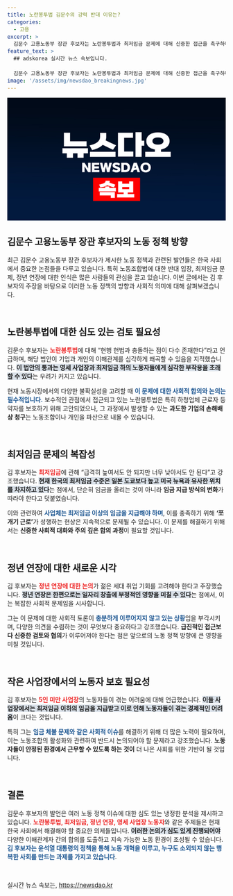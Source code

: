 ```yaml
---
title: 노란봉투법 김문수의 강력 반대 이유는?
categories:
  - 고용
excerpt: >
  김문수 고용노동부 장관 후보자는 노란봉투법과 최저임금 문제에 대해 신중한 접근을 촉구하며, 노조와 기업 간의 갈등 해소를 위한 충분한 논의가 필요하다고 강조했다.
feature_text: >
  ## adskorea 실시간 뉴스 속보입니다.

  김문수 고용노동부 장관 후보자는 노란봉투법과 최저임금 문제에 대해 신중한 접근을 촉구하며, 노조와 기업 간의 갈등 해소를 위한 충분한 논의가 필요하다고 강조했다.
image: '/assets/img/newsdao_breakingnews.jpg'
---
```


<p><img src="/assets/img/newsdao_breakingnews.jpg" alt="adskorea 속보" /></p>

<h2 data-ke-size="size26">김문수 고용노동부 장관 후보자의 노동 정책 방향</h2>

<p data-ke-size="size16">최근 김문수 고용노동부 장관 후보자가 제시한 노동 정책과 관련된 발언들은 한국 사회에서 중요한 논점들을 다루고 있습니다. 특히 노동조합법에 대한 반대 입장, 최저임금 문제, 정년 연장에 대한 인식은 많은 사람들의 관심을 끌고 있습니다. 이번 글에서는 김 후보자의 주장을 바탕으로 이러한 노동 정책의 방향과 사회적 의미에 대해 살펴보겠습니다.</p>

<p data-ke-size="size16">&nbsp;</p>

<h2>노란봉투법에 대한 심도 있는 검토 필요성</h2>

<p data-ke-size="size16">김문수 후보자는 <b><span style="color: #ee2323;">노란봉투법</span></b>에 대해 “현행 헌법과 충돌하는 점이 다수 존재한다”라고 언급하며, 해당 법안이 기업과 개인의 이해관계를 심각하게 왜곡할 수 있음을 지적했습니다. <b><span style="background-color: #21538527;">이 법안의 통과는 영세 사업장과 최저임금 하의 노동자들에게 심각한 부작용을 초래할 수 있다</span></b>는 우려가 커지고 있습니다.</p>

<p data-ke-size="size16">현재 노동시장에서의 다양한 불확실성을 고려할 때 <b><span style="color: #1a5490;">이 문제에 대한 사회적 합의와 논의는 필수적입니다.</span></b> 보수적인 관점에서 접근되고 있는 노란봉투법은 특히 하청업체 근로자 등 약자를 보호하기 위해 고안되었으나, 그 과정에서 발생할 수 있는 <b>과도한 기업의 손해배상 청구</b>는 노동조합이나 개인을 파산으로 내몰 수 있습니다.</p>

<p data-ke-size="size16">&nbsp;</p>

<h2>최저임금 문제의 복잡성</h2>

<p data-ke-size="size16">김 후보자는 <b><span style="color: #ee2323;">최저임금</span></b>에 관해 “급격히 높여서도 안 되지만 너무 낮아서도 안 된다”고 강조했습니다. <b><span style="background-color: #21538527;">현재 한국의 최저임금 수준은 일본 도쿄보다 높고 미국 뉴욕과 유사한 위치를 차지하고 있다</span></b>는 점에서, 단순히 임금을 올리는 것이 아니라 <b>임금 지급 방식의 변화</b>가 따라야 한다고 덧붙였습니다.</p>

<p data-ke-size="size16">이와 관련하여 <b><span style="color: #1a5490;">사업체는 최저임금 이상의 임금을 지급해야 하며</span></b>, 이를 충족하기 위해 <b>‘쪼개기 근로’</b>가 성행하는 현상은 지속적으로 문제될 수 있습니다. 이 문제를 해결하기 위해서는 <b>신중한 사회적 대화와 주의 깊은 합의 과정</b>이 필요할 것입니다.</p>

<p data-ke-size="size16">&nbsp;</p>

<h2>정년 연장에 대한 새로운 시각</h2>

<p data-ke-size="size16">김 후보자는 <b><span style="color: #ee2323;">정년 연장에 대한 논의</span></b>가 젊은 세대 취업 기회를 고려해야 한다고 주장했습니다. <b><span style="background-color: #21538527;">정년 연장은 한편으로는 일자리 창출에 부정적인 영향을 미칠 수 있다</span></b>는 점에서, 이는 복잡한 사회적 문제임을 시사합니다.</p>

<p data-ke-size="size16">그는 이 문제에 대한 사회적 토론이 <b><span style="color: #1a5490;">충분하게 이루어지지 않고 있는 상황</span></b>임을 부각시키며, 다양한 의견을 수렴하는 것이 무엇보다 중요하다고 강조했습니다. <b>급진적인 접근보다 신중한 검토와 협의</b>가 이루어져야 한다는 점은 앞으로의 노동 정책 방향에 큰 영향을 미칠 것입니다.</p>

<p data-ke-size="size16">&nbsp;</p>

<h2>작은 사업장에서의 노동자 보호 필요성</h2>

<p data-ke-size="size16">김 후보자는 <b><span style="color: #ee2323;">5인 미만 사업장</span></b>의 노동자들이 겪는 어려움에 대해 언급했습니다. <b><span style="background-color: #21538527;">이들 사업장에서는 최저임금 이하의 임금을 지급받고 이로 인해 노동자들이 겪는 경제적인 어려움</span></b>이 크다는 것입니다.</p>

<p data-ke-size="size16">특히 그는 <b><span style="color: #1a5490;">임금 체불 문제와 같은 사회적 이슈</span></b>를 해결하기 위해 더 많은 노력이 필요하며, 이는 노동조합의 활성화와 관련하여 반드시 논의되어야 할 문제라고 강조했습니다. <b>노동자들이 안정된 환경에서 근무할 수 있도록 하는 것이</b> 더 나은 사회를 위한 기반이 될 것입니다.</p>

<p data-ke-size="size16">&nbsp;</p>

<h2>결론</h2>

<p data-ke-size="size16">김문수 후보자의 발언은 여러 노동 정책 이슈에 대한 심도 있는 냉정한 분석을 제시하고 있습니다. <b><span style="color: #ee2323;">노란봉투법, 최저임금, 정년 연장, 영세 사업장 노동자</span></b>와 같은 주제들은 현재 한국 사회에서 해결해야 할 중요한 의제들입니다. <b><span style="background-color: #21538527;">이러한 논의가 심도 있게 진행되어야</span></b> 다양한 이해관계자 간의 합의를 도출하고 지속 가능한 노동 환경이 조성될 수 있습니다. <b><span style="color: #1a5490;">김 후보자는 윤석열 대통령의 정책을 통해 노동 개혁을 이루고, 누구도 소외되지 않는 행복한 사회를 만드는 과제를 가지고 있습니다</span></b>.</p>

<p data-ke-size="size16">&nbsp;</p>
실시간 뉴스 속보는, <a href="https://newsdao.kr" rel="dofollow">https://newsdao.kr</a>


